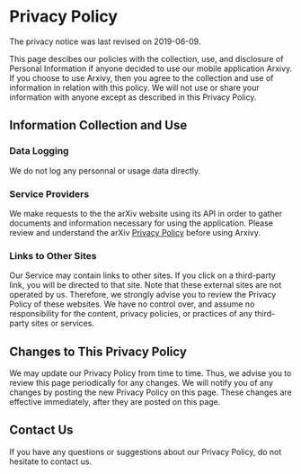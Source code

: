 # Privacy Policy

The privacy notice was last revised on 2019-06-09.

This page descibes our policies with the collection, use, and disclosure of Personal Information if anyone decided to use our mobile application Arxivy.
If you choose to use Arxivy, then you agree to the collection and use of information in relation with this policy. We will not use or share your information with anyone except as described in this Privacy Policy.

## Information Collection and Use

### Data Logging

We do not log any personnal or usage data directly.

### Service Providers

We make requests to the the arXiv website using its API in order to gather documents and information necessary for using the application. Please review and understand the arXiv [Privacy Policy](https://arxiv.org/help/policies/privacy_policy) before using Arxivy.

### Links to Other Sites

Our Service may contain links to other sites. If you click on a third-party link, you will be directed to that site. Note that these external sites are not operated by us. Therefore, we strongly advise you to review the Privacy Policy of these websites. We have no control over, and assume no responsibility for the content, privacy policies, or practices of any third-party sites or services.

## Changes to This Privacy Policy

We may update our Privacy Policy from time to time. Thus, we advise you to review this page periodically for any changes. We will notify you of any changes by posting the new Privacy Policy on this page. These changes are effective immediately, after they are posted on this page.

## Contact Us

If you have any questions or suggestions about our Privacy Policy, do not hesitate to contact us.

